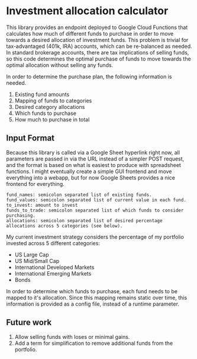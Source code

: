 # Investment allocation calculator

This library provides an endpoint deployed to Google Cloud Functions that calculates how much of different funds to purchase in order to move towards a desired allocation of investment funds. This problem is trivial for tax-advantaged (401k, IRA) accounts, which can be re-balanced as needed. In standard brokerage accounts, there are tax implications of selling funds, so this code determines the optimal purchase of funds to move towards the optimal allocation without selling any funds.

In order to determine the purchase plan, the following information is needed.
1. Existing fund amounts
2. Mapping of funds to categories
3. Desired category allocations
4. Which funds to purchase
5. How much to purchase in total

## Input Format

Because this library is called via a Google Sheet hyperlink right now, all parameters are passed in via the URL instead of a simpler POST request, and the format is based on what is easiest to produce with spreadsheet functions. I might eventually create a simple GUI frontend and move everything into a webapp, but for now Google Sheets provides a nice frontend for everything.

```
fund_names: semicolon separated list of existing funds.
fund_values: semicolon separated list of current value in each fund.
to_invest: amount to invest
funds_to_trade: semicolon separated list of which funds to consider purchasing.
allocations: semicolon separated list of desired percentage allocations across 5 categories (see below).
```

My current investment strategy considers the percentage of my portfolio invested across 5 different categories:
* US Large Cap
* US Mid/Small Cap
* International Developed Markets
* International Emerging Markets
* Bonds

In order to determine which funds to purchase, each fund needs to be mapped to it's allocation. Since this mapping remains static over time, this information is provided as a config file, instead of a runtime parameter.

## Future work
1. Allow selling funds with loses or minimal gains.
2. Add a term for simplification to remove additional funds from the portfolio.
